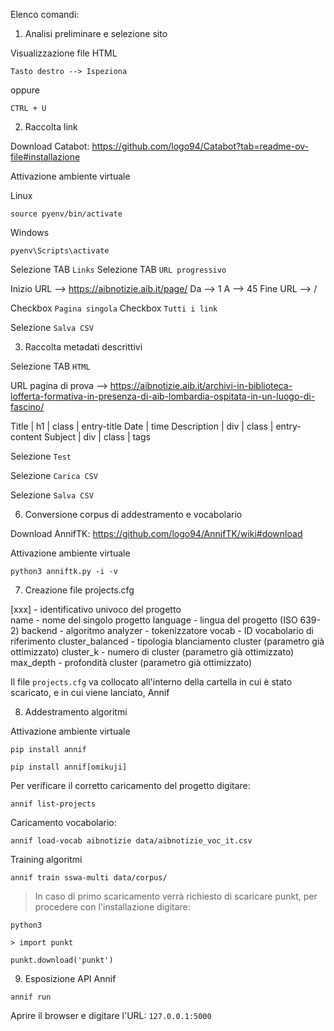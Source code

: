 Elenco comandi:


1. Analisi preliminare e selezione sito

Visualizzazione file HTML

```
Tasto destro --> Ispeziona
```
oppure
```
CTRL + U
```


2. Raccolta link

Download Catabot: https://github.com/logo94/Catabot?tab=readme-ov-file#installazione 

Attivazione ambiente virtuale


Linux
```
source pyenv/bin/activate
```

Windows
```
pyenv\Scripts\activate
```

Selezione TAB `Links`
Selezione TAB `URL progressivo`

Inizio URL --> https://aibnotizie.aib.it/page/
Da         --> 1
A          --> 45
Fine URL   --> /

Checkbox `Pagina singola`
Checkbox `Tutti i link`

Selezione `Salva CSV`


3. Raccolta metadati descrittivi

Selezione TAB `HTML`

URL pagina di prova --> https://aibnotizie.aib.it/archivi-in-biblioteca-lofferta-formativa-in-presenza-di-aib-lombardia-ospitata-in-un-luogo-di-fascino/ 

Title | h1 | class | entry-title
Date | time
Description | div | class | entry-content
Subject | div | class | tags

Selezione `Test`

Selezione `Carica CSV`

Selezione `Salva CSV`


6. Conversione corpus di addestramento e vocabolario

Download AnnifTK: https://github.com/logo94/AnnifTK/wiki#download 

Attivazione ambiente virtuale

```
python3 anniftk.py -i -v
```


7. Creazione file projects.cfg

[xxx] - identificativo univoco del progetto  
name - nome del singolo progetto
language - lingua del progetto (ISO 639-2)
backend - algoritmo
analyzer - tokenizzatore
vocab - ID vocabolario di riferimento
cluster_balanced - tipologia blanciamento cluster (parametro già ottimizzato)
cluster_k - numero di cluster (parametro già ottimizzato)
max_depth - profondità cluster (parametro già ottimizzato)

Il file `projects.cfg` va collocato all'interno della cartella in cui è stato scaricato, e in cui viene lanciato, Annif


8. Addestramento algoritmi

Attivazione ambiente virtuale

```
pip install annif
```
```
pip install annif[omikuji]
```

Per verificare il corretto caricamento del progetto digitare:
```
annif list-projects
```

Caricamento vocabolario:
```
annif load-vocab aibnotizie data/aibnotizie_voc_it.csv
```

Training algoritmi
```
annif train sswa-multi data/corpus/
```

> In caso di primo scaricamento verrà richiesto di scaricare punkt, per procedere con l'installazione digitare:


```
python3
```

```
> import punkt
```
```
punkt.download('punkt')
```


9. Esposizione API Annif

```
annif run
```

Aprire il browser e digitare l'URL: `127.0.0.1:5000`
